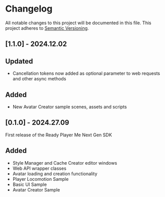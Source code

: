 # Changelog

All notable changes to this project will be documented in this file.
This project adheres to [Semantic Versioning](http://semver.org/).

## [1.1.0] - 2024.12.02

## Updated
- Cancellation tokens now added as optional parameter to web requests and other async methods

## Added
- New Avatar Creator sample scenes, assets and scripts 

## [0.1.0] - 2024.27.09

First release of the Ready Player Me Next Gen SDK

## Added
- Style Manager and Cache Creator editor windows
- Web API wrapper classes
- Avatar loading and creation functionality
- Player Locomotion Sample
- Basic UI Sample
- Avatar Creator Sample
